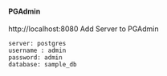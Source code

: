 #### PGAdmin
http://localhost:8080
Add Server to PGAdmin

    server: postgres
    username : admin
    password: admin
    database: sample_db